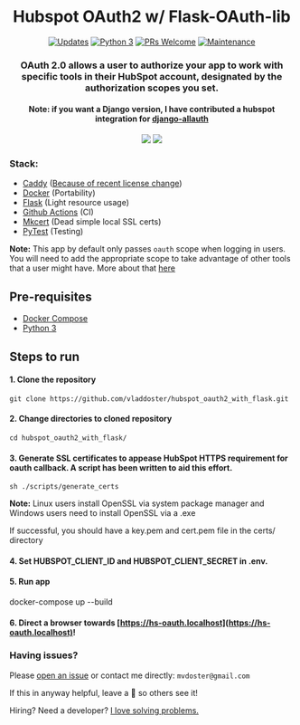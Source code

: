 <div align="center">

# Hubspot OAuth2 w/ Flask-OAuth-lib
  
[![Updates](https://pyup.io/repos/github/vladdoster/hubspot_oauth2_with_flask/shield.svg)](https://pyup.io/repos/github/vladdoster/hubspot_oauth2_with_flask/) 
[![Python 3](https://pyup.io/repos/github/vladdoster/hubspot_oauth2_with_flask/python-3-shield.svg)](https://pyup.io/repos/github/vladdoster/hubspot_oauth2_with_flask/) 
[![PRs Welcome](https://img.shields.io/badge/PRs-welcome-brightgreen.svg?style=flat-square)](http://makeapullrequest.com) 
[![Maintenance](https://img.shields.io/badge/Maintained%3F-yes-green.svg)]()

### OAuth 2.0 allows a user to authorize your app to work with specific tools in their HubSpot account, designated by the authorization scopes you set.

#### Note: if you want a Django version, I have contributed a hubspot integration for [django-allauth](https://github.com/pennersr/django-allauth)

</div>

<p align="center">
  <img src="https://github.com/vladdoster/hubspot_oauth2_with_flask/blob/master/docs/login.png">
  <img src="https://github.com/vladdoster/hubspot_oauth2_with_flask/blob/master/docs/integrated.png">
</p>

### Stack:

- [Caddy](https://caddyserver.com) ([Because of recent license change](https://github.com/caddyserver/caddy/issues/2786))
- [Docker](https://www.docker.com/) (Portability)
- [Flask](https://palletsprojects.com/p/flask/) (Light resource usage)
- [Github Actions](https://github.com/features/actions) (CI)
- [Mkcert](https://github.com/FiloSottile/mkcert) (Dead simple local SSL certs)
- [PyTest](https://docs.pytest.org/en/latest/) (Testing)

**Note:** This app by default only passes `oauth` scope when logging in users. You will need to add the appropriate scope to take advantage of other tools that a user might have. More about that [here](https://developers.hubspot.com/docs/methods/oauth2/initiate-oauth-integration#scopes)

## Pre-requisites
- [Docker Compose](https://docs.docker.com/compose/) 
- [Python 3](https://www.python.org/)

## Steps to run

#### 1. Clone the repository

`git clone https://github.com/vladdoster/hubspot_oauth2_with_flask.git`

#### 2. Change directories to cloned repository

`cd hubspot_oauth2_with_flask/`

#### 3. Generate SSL certificates to appease HubSpot HTTPS requirement for oauth callback. A script has been written to aid this effort.

`sh ./scripts/generate_certs`

**Note:** Linux users install OpenSSL via system package manager and Windows users need to install OpenSSL via a .exe

If successful, you should have a key.pem and cert.pem file in the certs/ directory

#### 4. Set HUBSPOT_CLIENT_ID and HUBSPOT_CLIENT_SECRET in .env.

#### 5. Run app

docker-compose up --build

#### 6. Direct a browser towards [https://hs-oauth.localhost](https://hs-oauth.localhost)!

### Having issues?

Please [open an issue](https://github.com/vladdoster/hubspot_oauth2_with_flask/issues/new) or contact me directly: `mvdoster@gmail.com`

If this in anyway helpful, leave a 🌟 so others see it!

Hiring? Need a developer?
[I love solving problems.](https://vdoster.com)

